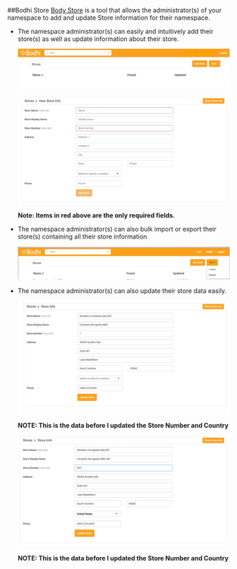 ##Bodhi Store
[Body Store](https://tools.bodhi.space/store) is a tool that allows the administrator(s) of your namespace to add and update Store information for their namespace.  

- The namespace administrator(s) can easily and intuitively add their store(s) as well as update information about their store.
	
	![Store_1](/images/Store_1.png?raw=true "")

	![Store_2](/images/Store_2.png?raw=true "")	
	
	__Note: Items in red above are the only required fields.__

- The namespace administrator(s) can also bulk import or export their store(s) containing all their store information
	
	![Store_3](/images/Store_3.png?raw=true "")

- The namespace administrator(s) can also update their store data easily.
	
	![Store_5](/images/Store_5.png?raw=true "")
	
	__NOTE: This is the data before I updated the Store Number and Country__
	
	![Store_6](/images/Store_6.png?raw=true "")
	
	__NOTE: This is the data before I updated the Store Number and Country__
